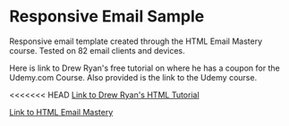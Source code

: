 # Responsive Email Sample
Responsive email template created through the HTML Email Mastery course. Tested on 82 email clients and devices.

Here is link to Drew Ryan's free tutorial on where he has a coupon for the Udemy.com Course. Also provided is the link to the Udemy course.

<<<<<<< HEAD
[Link to Drew Ryan's HTML Tutorial](https://w3newbie.com/html-email-mastery-course-coupon/ "HTML Email Mastery Course Coupon")

[Link to HTML Email Mastery](https://www.udemy.com/course/html-email/ "HTML Email Mastery Course")
